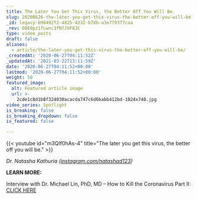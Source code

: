 ```yaml
---
title: The Later You Get This Virus, the Better Off You Will Be.
slug: 20200626-the-later-you-get-this-virus-the-better-off-you-will-be
_id: legacy-b90492f2-4825-4232-b78b-a3e779377caa
_rev: O8E8pz1fLwnc3fN7JVF8JC
type: video_posts
draft: false
aliases:
  - article/the-later-you-get-this-virus-the-better-off-you-will-be/
_createdAt: '2020-06-27T04:11:52Z'
_updatedAt: '2021-03-22T13:11:59Z'
date: '2020-06-27T04:11:52+00:00'
lastmod: '2020-06-27T04:11:52+00:00'
weight: 50
featured_image:
  alt: Featured article image
  url: >-
    2cde1c8d1b8f324030acacda747c6d6babb412bd-1024x740.jpg
video_series: Spotlight
is_breaking: false
is_breaking_dropdown: false
is_featured: false

---
```

{{< youtube id="m3QIf0hAs-4" title="The later you get this virus, the better off you will be." >}}

_Dr. Natasha Kathuria ([instagram.com/natashad123](http://instgram.com/natashad123))_

**LEARN MORE:**

Interview with Dr. Michael Lin, PhD, MD – How to Kill the Coronavirus Part II: [CLICK HERE](https://smarthernews.com/article/how-to-kill-the-new-coronavirus-part-ii/)